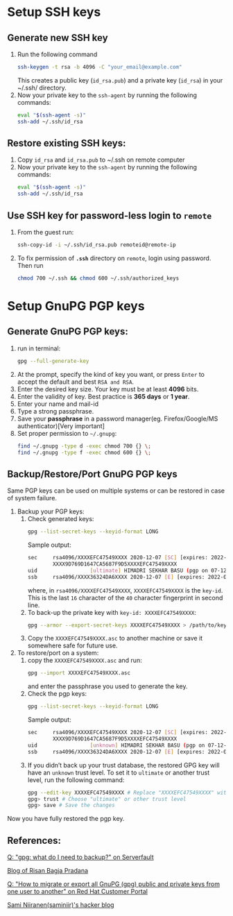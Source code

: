 # Setup SSH keys
## Generate new SSH key
1. Run the following command
    ```bash
    ssh-keygen -t rsa -b 4096 -C "your_email@example.com"
    ```
    This creates a public key (`id_rsa.pub`) and a private key (`id_rsa`) in your ~/.ssh/ directory.
2. Now your private key to the `ssh-agent` by running the following commands:
    ```bash
    eval "$(ssh-agent -s)"
    ssh-add ~/.ssh/id_rsa
    ```
## Restore existing SSH keys:
1. Copy `id_rsa` and `id_rsa.pub` to ~/.ssh on remote computer
2. Now your private key to the `ssh-agent` by running the following commands:
    ```bash
    eval "$(ssh-agent -s)"
    ssh-add ~/.ssh/id_rsa
    ```
## Use SSH key for password-less login to `remote`
1. From the guest run:
    ```bash
    ssh-copy-id -i ~/.ssh/id_rsa.pub remoteid@remote-ip
    ```
2. To fix permission of **`.ssh`** directory on `remote`, login using password. Then run
    ```bash
    chmod 700 ~/.ssh && chmod 600 ~/.ssh/authorized_keys
    ```

# Setup GnuPG PGP keys
## Generate GnuPG PGP keys:

1. run in terminal:
    ```bash
    gpg --full-generate-key
    ```
2. At the prompt, specify the kind of key you want, or press `Enter` to accept the default and best `RSA and RSA`.
3. Enter the desired key size. Your key must be at least **4096** bits.
4. Enter the validity of key. Best practice is **365 days** or **1 year**.
5. Enter your name and mail-id
6. Type a strong passphrase.
7. Save your **passphrase** in a password manager(eg. Firefox/Google/MS authenticator)[Very important]
8. Set proper permission to `~/.gnupg`:
    ```bash
    find ~/.gnupg -type d -exec chmod 700 {} \;
    find ~/.gnupg -type f -exec chmod 600 {} \;
    ```

## Backup/Restore/Port GnuPG PGP keys
Same PGP keys can be used on multiple systems or can be restored in case of system failure.
1. Backup your PGP keys:
    1. Check generated keys:
        ```bash
        gpg --list-secret-keys --keyid-format LONG
        ```
        Sample output:
        ```bash
        sec     rsa4096/XXXXEFC47549XXXX 2020-12-07 [SC] [expires: 2022-01-01]
                XXXX9D769D1647CA5687F9D5XXXXEFC47549XXXX
        uid                 [ultimate] HIMADRI SEKHAR BASU (pgp on 07-12-2020) <hsb10@iitbbs.ac.in>
        ssb     rsa4096/XXXX36324DA6XXXX 2020-12-07 [E] [expires: 2022-01-01]
        ```
        where, in `rsa4096/XXXXEFC47549XXXX`, `XXXXEFC47549XXXX` is the `key-id`. This is the last `16` character of the `40` character fingerprint in second line.
    2. To back-up the private key with `key-id: XXXXEFC47549XXXX`:
        ```bash
        gpg --armor --export-secret-keys XXXXEFC47549XXXX > /path/to/key/XXXXEFC47549XXXX.asc
        ```
    3. Copy the `XXXXEFC47549XXXX.asc` to another machine or save it somewhere safe for future use.
2. To restore/port on a system:
    1. copy the `XXXXEFC47549XXXX.asc` and run:
        ```bash
        gpg --import XXXXEFC47549XXXX.asc
        ```
        and enter the passphrase you used to generate the key.
    2. Check the pgp keys:
        ```bash
        gpg --list-secret-keys --keyid-format LONG
        ```
        Sample output:
        ```bash
        sec     rsa4096/XXXXEFC47549XXXX 2020-12-07 [SC] [expires: 2022-01-01]
                XXXX9D769D1647CA5687F9D5XXXXEFC47549XXXX
        uid                 [unknown] HIMADRI SEKHAR BASU (pgp on 07-12-2020) <hsb10@iitbbs.ac.in>
        ssb     rsa4096/XXXX36324DA6XXXX 2020-12-07 [E] [expires: 2022-01-01]
        ```
    3. If you didn’t back up your trust database, the restored GPG key will have an `unknown` trust level. To set it to `ultimate` or another trust level, run the following command:
        ```bash
        gpg --edit-key XXXXEFC47549XXXX # Replace "XXXXEFC47549XXXX" with yours
        gpg> trust # Choose "ultimate" or other trust level
        gpg> save # Save the changes
        ```
Now you have fully restored the pgp key.
    
## References:

[Q: "gpg: what do I need to backup?" on Serverfault](https://serverfault.com/questions/86048/gpg-what-do-i-need-to-backup/1040984#1040984)

[Blog of Risan Bagja Pradana](https://risanb.com/code/backup-restore-gpg-key)

[Q: "How to migrate or export all GnuPG (gpg) public and private keys from one user to another" on Red Hat Customer Portal](https://access.redhat.com/solutions/2115511)

[Sami Niiranen(saminiir)'s hacker blog](https://www.saminiir.com/paper-storage-and-recovery-of-gpg-keys)